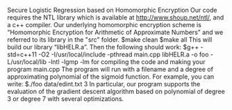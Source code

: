 Secure Logistic Regression based on Homomorphic Encryption
Our code requires the NTL library which is available at http://www.shoup.net/ntl/, and a c++ compiler. Our underlying homomorphic encryption scheme is “Homomorphic Encryption for Arithmetic of Approximate Numbers” and we referred to its library in the "src" folder.
$make clean
$make all
This will build our library “libHELR.a”. Then the following should work:
$g++ -std=c++11 -O2 -I/usr/local/include -pthread main.cpp libHELR.a -o foo -L/usr/local/lib -lntl -lgmp -lm
for compiling the code and making your program main.cpp The program will run with a filename and a degree of approximating polynomial of the sigmoid function. For example, you can write:
$./foo data/edint.txt 3
In particular, our program supports the evaluation of the gradient descent algorithm based on polynomial of degree 3 or degree 7 with several optimizations.
